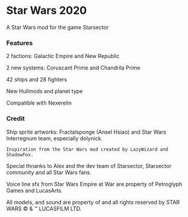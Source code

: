 # Star Wars 2020
A Star Wars mod for the game Starsector

### Features

2 factions:
Galactic Empire and New Republic

2 new systems: Coruscant Prime and Chandrila Prime

42 ships and 28 fighters

New Hullmods and planet type

Compatible with Nexerelin

### Credit 

  Ship sprite artworks:
    Fractalsponge (Ansel Hsiao) and Star Wars Interregnum team, especially dolynick.
  
    Inspiration from the Star Wars mod created by LazyWizard and ShadowFox.


Special thnanks to Alex and the dev team of Starsector, Starsector community and all Star Wars fans.


Voice line sfx from Star Wars Empire at War are property of Petroglyph Games and LucasArts.

All models, and sound are property of and all rights reserved by STAR WARS © & ™ LUCASFILM LTD.
